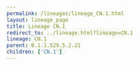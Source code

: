 ```yaml
---
permalink: /lineages/lineage_CN.1.html
layout: lineage_page
title: Lineage CN.1
redirect_to: ../lineage.html?lineage=CN.1
lineage: CN.1
parent: B.1.1.529.5.2.21
children: ['CN.1']
---
```

